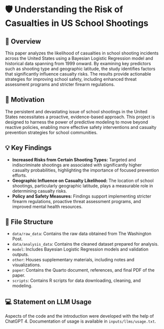 # 🛡️ Understanding the Risk of Casualties in US School Shootings

## 📘 Overview

This paper analyzes the likelihood of casualties in school shooting incidents across the United States using a Bayesian Logistic Regression model and historical data spanning from 1999 onward. By examining key predictors such as shooting type and geographic latitude, the study identifies factors that significantly influence casualty risks. The results provide actionable strategies for improving school safety, including enhanced threat assessment programs and stricter firearm regulations.

## 🌟 Motivation

The persistent and devastating issue of school shootings in the United States necessitates a proactive, evidence-based approach. This project is designed to harness the power of predictive modeling to move beyond reactive policies, enabling more effective safety interventions and casualty prevention strategies for school communities.

## 💡 Key Findings

- **Increased Risks from Certain Shooting Types:** Targeted and indiscriminate shootings are associated with significantly higher casualty probabilities, highlighting the importance of focused prevention efforts.
- **Geographic Influence on Casualty Likelihood:** The location of school shootings, particularly geographic latitude, plays a measurable role in determining casualty risks.
- **Policy and Safety Measures:** Findings support implementing stricter firearm regulations, proactive threat assessment programs, and improved mental health resources.

## 📂 File Structure

- `data/raw_data`: Contains the raw data obtained from The Washington Post.  
- `data/analysis_data`: Contains the cleaned dataset prepared for analysis.  
- `model`: Includes Bayesian Logistic Regression models and validation outputs.  
- `other`: Houses supplementary materials, including notes and visualizations.  
- `paper`: Contains the Quarto document, references, and final PDF of the paper.  
- `scripts`: Contains R scripts for data downloading, cleaning, and modeling.  

## 💻 Statement on LLM Usage

Aspects of the code and the introduction were developed with the help of ChatGPT 4. Documentation of usage is available in `inputs/llms/usage.txt`.

